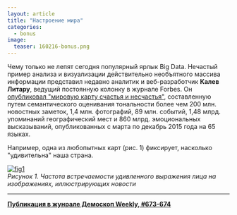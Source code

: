 ```yaml
---
layout: article
title: "Настроение мира"
categories: 
  - bonus
image:
  teaser: 160216-bonus.png
---
```


Чему только не лепят сегодня популярный ярлык Big Data. Нечастый пример анализа и визуализации действительно необъятного массива информации представил недавно аналитик и веб-разработчик **Калев Литару**, ведущий постоянную колонку в журнале Forbes. Он [опубликовал "мировую карту счастья и несчастья"][map], составленную путем семантического оценивания тональности более чем 200 млн. новостных заметок, 1,4 млн. фотографий, 89 млн. событий, 1,48 млрд. упоминаний географический мест и 860 млрд. эмоциональных высказываний, опубликованных с марта по декабрь 2015 года на 65 языках.

Например, одна из любопытных карт (рис. 1) фиксирует, насколько "удивительна" наша страна.

[![fig1][f1]][f1]   
*Рисунок 1.  Частота встречаемости удивленного выражения лица на изображениях, иллюстрирующих новости*

[f1]: /dem-digest/images/2016/673-fig-bonus.png

[map]: http://www.forbes.com/sites/kalevleetaru/2016/01/13/mapping-world-happiness-and-conflict-through-global-news-and-image-mining/#31ef7f4946a4


***
**[Публикация в жунрале Демоскоп Weekly, #673-674](http://demoscope.ru/weekly/2016/0673/digest04.php)**